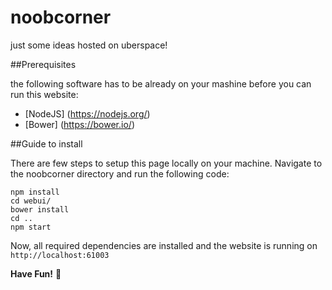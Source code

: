 # noobcorner
just some ideas hosted on uberspace!

##Prerequisites

the following software has to be already on your mashine before you can run this website:

- [NodeJS] (https://nodejs.org/)
- [Bower] (https://bower.io/)


##Guide to install

There are few steps to setup this page locally on your machine.
Navigate to the noobcorner directory and run the following code:

```
npm install
cd webui/
bower install
cd ..
npm start
```

Now, all required dependencies are installed and the website is running on ```http://localhost:61003```

__Have Fun!__ :tada:
